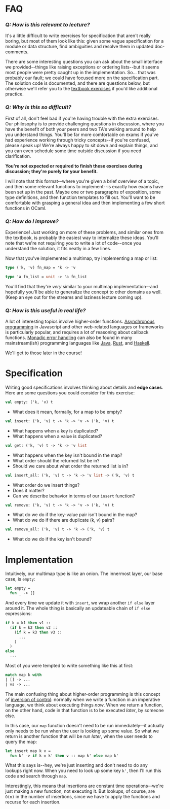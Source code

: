 # FAQ

### *Q: How is this relevant to lecture?*

It's a little difficult to write exercises for specification that aren't
really boring, but most of them look like this: given some vague
specification for a module or data structure, find ambiguities
and resolve them in updated doc-comments.

There are some interesting questions you can ask about the small interface
we provided--things like raising exceptions or ordering lists--but it
seems most people were pretty caught up in the implementation. So...
that was probably our fault; we could have focused more on the specification
part. The solution code is documented, and there are questions below, but
otherwise we'll refer you to the [textbook exercises][1] if you'd like additional
practice.

### *Q: Why is this so difficult?*

First of all, don't feel bad if you're having trouble with the extra exercises.
Our philosophy is to provide challenging questions in discussion, where you have
the benefit of both your peers and two TA's walking around to help you understand things.
You'll be far more comfortable on exams if you've had experience working through
tricky concepts--if you're confused, please speak up! We're always happy to sit down
and explain things, and you can even schedule some time outside discussion if you
need clarification.

**You're not expected or required to finish these exercises during discussion; they're
purely for your benefit.**

I will note that this format--where you're given a brief overview of a topic,
and then some relevant functions to implement--is exactly how exams have been set up
in the past. Maybe one or two paragraphs of exposition, some type definitions, and
then function templates to fill out. You'll want to be comfortable with grasping a general
idea and then implementing a few short functions in OCaml.

### *Q: How do I improve?*

Experience! Just working on more of these problems, and similar ones from the textbook, is
probably the easiest way to internalize these ideas. You'll note that we're not requiring
you to write a lot of code--once you understand the solution, it fits neatly in a few lines.

Now that you've implemented a multimap, try implementing a map or list:

```ocaml
type ('k, 'v) fn_map = 'k -> 'v

type 'a fn_list = unit -> 'a fn_list
```

You'll find that they're *very* similar to your multimap implementation--and hopefully
you'll be able to generalize the concept to other domains as well. (Keep an eye out for
the streams and laziness lecture coming up).

### *Q: How is this useful in real life?*

A lot of interesting topics involve higher-order functions.
[Asynchronous programming][2] in Javascript and other web-related languages
or frameworks is particularly popular, and requires a lot of reasoning about
callback functions. [Monadic error handling][3] can also be found in many mainstream(ish)
programming languages like [Java][4], [Rust][5], and [Haskell][6].

We'll get to those later in the course!

# Specification

Writing good specifications involves thinking about details and
**edge cases**. Here are some questions you could consider for this
exercise:

```ocaml
val empty: ('k, 'v) t
```

- What does it mean, formally, for a map to be empty?

```ocaml
val insert: ('k, 'v) t -> 'k -> 'v -> ('k, 'v) t
```

- What happens when a key is duplicated?
- What happens when a value is duplicated?

```ocaml
val get: ('k, 'v) t -> 'k -> 'v list
```

- What happens when the key isn't bound in the map?
- What order should the returned list be in?
- Should we care about what order the returned list is in?

```ocaml
val insert_all: ('k, 'v) t -> 'k -> 'v list -> ('k, 'v) t
```

- What order do we insert things?
- Does it matter?
- Can we describe behavior in terms of our `insert` function?

```ocaml
val remove: ('k, 'v) t -> 'k -> 'v -> ('k, 'v) t
```

- What do we do if the key-value pair isn't bound in the map?
- What do we do if there are duplicate (k, v) pairs?

```ocaml
val remove_all: ('k, 'v) t -> 'k -> ('k, 'v) t
```

- What do we do if the key isn't bound?

# Implementation

Intuitively, our multimap type is like an onion. The innermost layer, our base
case, is `empty`:

```ocaml
let empty =
  fun _ -> []
```

And every time we update it with `insert`, we wrap another `if else` layer around it.
The whole thing is basically an updateable chain of `if else` expressions:

```ocaml
if k = k1 then v1 ::
  (if k = k2 then v2 ::
    (if k = k3 then v3 ::
      ...
    )
  )
else
  ...
```

Most of you were tempted to write something like this at first:

```ocaml
match map k with
| [] -> ...
| vs -> ...
```

The main confusing thing about higher-order programming is this concept of
[inversion of control][7]: normally when we write a function in an
imperative language, we think about executing things *now*. When we return a
function, on the other hand, code in that function is to be executed *later*,
by someone else.

In this case, our `map` function doesn't need to be run immediately--it
actually only needs to be run when the user is looking up some value. So what
we return is another function that will be run *later*, when the user needs to
query the map:

```ocaml
let insert map k v = 
  fun k' -> if k = k' then v :: map k' else map k'
```

What this says is--hey, we're just inserting and don't need to do any lookups
right now. When you need to look up some key `k'`, then I'll run this code and
search through `map`.

Interestingly, this means that insertions are constant time operations--we're just
making a new function, not executing it. But lookups, of course, are `O(n)` in the
number of insertions, since we have to apply the functions and recurse for each
insertion.

[1]: http://www.cs.cornell.edu/courses/cs3110/2018fa/textbook/abstract/exercises.html
[2]: https://eloquentjavascript.net/11_async.html
[3]: https://medium.com/@huund/monadic-error-handling-1e2ce66e3810
[4]: https://docs.oracle.com/javase/8/docs/api/java/util/Optional.html
[5]: https://doc.rust-lang.org/std/result/
[6]: http://hackage.haskell.org/package/base-4.12.0.0/docs/Data-Maybe.html
[7]: https://en.wikipedia.org/wiki/Inversion_of_control
